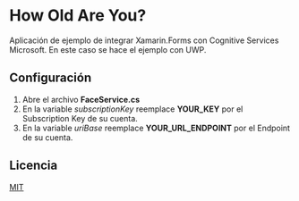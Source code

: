 # How Old Are You?

Aplicación de ejemplo de integrar Xamarin.Forms con Cognitive Services Microsoft. En este caso se hace el ejemplo con UWP.



## Configuración

1. Abre el archivo **FaceService.cs**
2. En la variable *subscriptionKey* reemplace **YOUR_KEY** por el Subscription Key de su cuenta.
3. En la variable *uriBase* reemplace **YOUR_URL_ENDPOINT** por el Endpoint de su cuenta.


## Licencia
[MIT](https://choosealicense.com/licenses/mit/)
